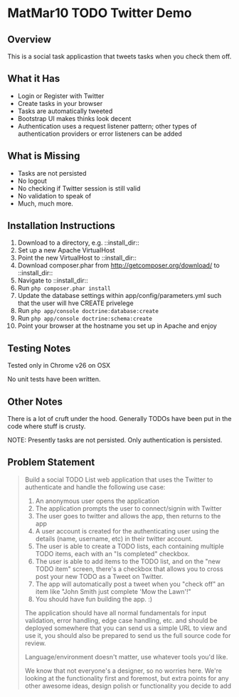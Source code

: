 MatMar10 TODO Twitter Demo
==========================

Overview
--------
This is a social task applicastion that tweets tasks when you check them off.

What it Has
----------
* Login or Register with Twitter
* Create tasks in your browser
* Tasks are automatically tweeted
* Bootstrap UI makes thinks look decent
* Authentication uses a request listener pattern; other types of authentication providers or error listeners can be added 

What is Missing
---------------
* Tasks are not persisted
* No logout
* No checking if Twitter session is still valid
* No validation to speak of
* Much, much more. 

Installation Instructions
-------------------------
1. Download to a directory, e.g. ::install_dir::
2. Set up a new Apache VirtualHost
3. Point the new VirtualHost to ::install_dir::
4. Download composer.phar from http://getcomposer.org/download/ to ::install_dir::
5. Navigate to ::install_dir::
6. Run `php composer.phar install`
7. Update the database settings within app/config/parameters.yml such that the user will hve CREATE privelege 
8. Run `php app/console doctrine:database:create`
9. Run `php app/console doctrine:schema:create`
10. Point your browser at the hostname you set up in Apache and enjoy

Testing Notes
-------------

Tested only in Chrome v26 on OSX

No unit tests have been written.

Other Notes
----------
There is a lot of cruft under the hood. Generally TODOs have been put in the code where stuff is crusty.

NOTE: Presently tasks are not persisted. Only authentication is persisted. 


Problem Statement
-----------------
> Build a social TODO List web application that uses the Twitter to
authenticate and handle the following use case:
>
> 1. An anonymous user opens the application
> 2. The application prompts the user to connect/signin with Twitter
> 3. The user goes to twitter and allows the app, then returns to the app
> 4. A user account is created for the authenticating user using the
> details (name, username, etc) in their twitter account.
> 5. The user is able to create a TODO lists, each containing multiple
> TODO items, each with an "Is completed" checkbox.
> 6. The user is able to add items to the TODO list, and on the "new
> TODO item" screen, there's a checkbox that allows you to cross post
> your new TODO as a Tweet on Twitter.
> 7. The app will automatically post a tweet when you "check off" an
item like "John Smith just complete 'Mow the Lawn'!"
> 8. You should have fun building the app. :)
>
> The application should have all normal fundamentals for input
> validation, error handling, edge case handling, etc. and should be
> deployed somewhere that you can send us a simple URL to view and use
> it, you should also be prepared to send us the full source code for
> review.
>
> Language/environment doesn't matter, use whatever tools you'd like.
>
> We know that not everyone's a designer, so no worries here. We're
> looking at the functionality first and foremost, but extra points for
> any other awesome ideas, design polish or functionality you decide to
> add

